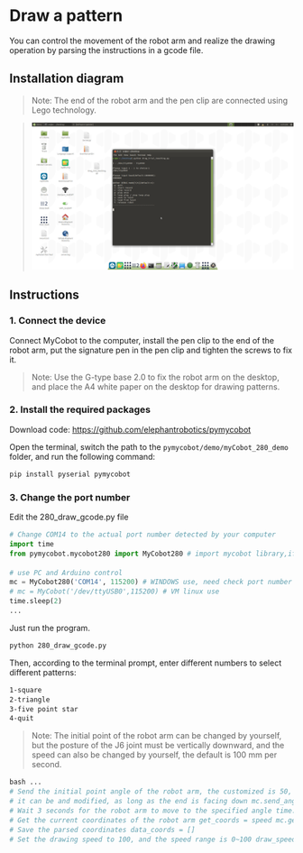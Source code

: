 # Draw a pattern

You can control the movement of the robot arm and realize the drawing operation by parsing the instructions in a gcode file.

## Installation diagram

> Note: The end of the robot arm and the pen clip are connected using Lego technology.

> <img src="../../../resource\3-FunctionsAndApplications\6.developmentGuide\python\drag/drag.png" style="zoom:100%;" />

## Instructions

### 1. Connect the device

Connect MyCobot to the computer, install the pen clip to the end of the robot arm, put the signature pen in the pen clip and tighten the screws to fix it.

> Note: Use the G-type base 2.0 to fix the robot arm on the desktop, and place the A4 white paper on the desktop for drawing patterns.

### 2. Install the required packages

Download code: https://github.com/elephantrobotics/pymycobot

Open the terminal, switch the path to the `pymycobot/demo/myCobot_280_demo` folder, and run the following command:

```bash
pip install pyserial pymycobot
```

### 3. Change the port number

Edit the 280_draw_gcode.py file

```python
# Change COM14 to the actual port number detected by your computer
import time
from pymycobot.mycobot280 import MyCobot280 # import mycobot library,if don't have, first 'pip install pymycobot'

# use PC and Arduino control
mc = MyCobot280('COM14', 115200) # WINDOWS use, need check port number when you PC
# mc = MyCobot('/dev/ttyUSB0',115200) # VM linux use
time.sleep(2)
...
```
Just run the program.

```bash
python 280_draw_gcode.py
```

Then, according to the terminal prompt, enter different numbers to select different patterns:

```bash
1-square
2-triangle
3-five point star
4-quit
```

> Note: The initial point of the robot arm can be changed by yourself, but the posture of the J6 joint must be vertically downward, and the speed can also be changed by yourself, the default is 100 mm per second.

```python
bash ...
# Send the initial point angle of the robot arm, the customized is 50,
# it can be and modified, as long as the end is facing down mc.send_angles([0, -40, -130, 80, 0, 50], 50) 
# Wait 3 seconds for the robot arm to move to the specified angle time.sleep(3) 
# Get the current coordinates of the robot arm get_coords = speed mc.get_co ords() time.sleep(1.5) 
# Save the parsed coordinates data_coords = [] 
# Set the drawing speed to 100, and the speed range is 0~100 draw_speed = 100 ...

```
